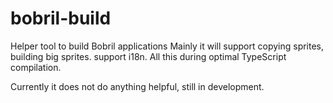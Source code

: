 # bobril-build
Helper tool to build Bobril applications
Mainly it will support copying sprites, building big sprites. support i18n. All this during optimal TypeScript compilation.

Currently it does not do anything helpful, still in development.
